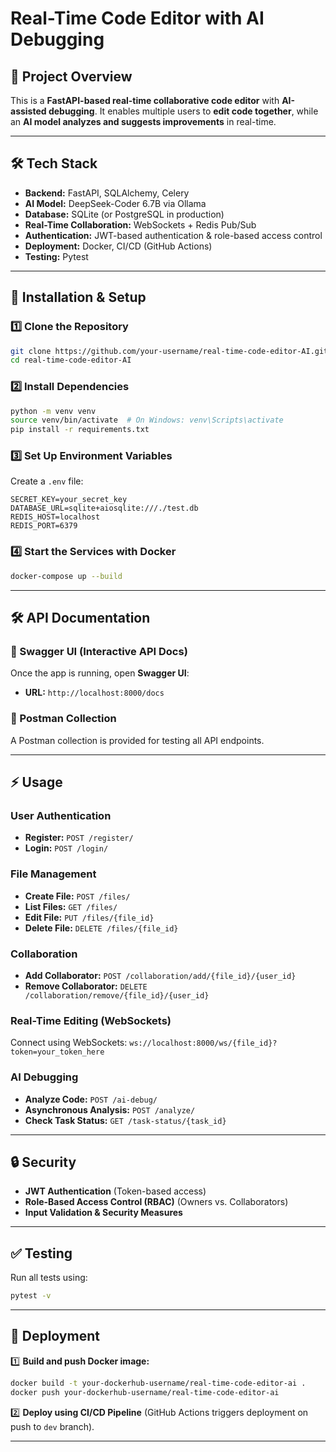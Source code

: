 # Real-Time Code Editor with AI Debugging

## 🚀 Project Overview
This is a **FastAPI-based real-time collaborative code editor** with **AI-assisted debugging**. It enables multiple users to **edit code together**, while an **AI model analyzes and suggests improvements** in real-time.

---

## 🛠️ Tech Stack
- **Backend:** FastAPI, SQLAlchemy, Celery
- **AI Model:** DeepSeek-Coder 6.7B via Ollama
- **Database:** SQLite (or PostgreSQL in production)
- **Real-Time Collaboration:** WebSockets + Redis Pub/Sub
- **Authentication:** JWT-based authentication & role-based access control
- **Deployment:** Docker, CI/CD (GitHub Actions)
- **Testing:** Pytest

---

## 🔧 Installation & Setup
### **1️⃣ Clone the Repository**
```bash
git clone https://github.com/your-username/real-time-code-editor-AI.git
cd real-time-code-editor-AI
```

### **2️⃣ Install Dependencies**
```bash
python -m venv venv
source venv/bin/activate  # On Windows: venv\Scripts\activate
pip install -r requirements.txt
```

### **3️⃣ Set Up Environment Variables**
Create a `.env` file:
```env
SECRET_KEY=your_secret_key
DATABASE_URL=sqlite+aiosqlite:///./test.db
REDIS_HOST=localhost
REDIS_PORT=6379
```

### **4️⃣ Start the Services with Docker**
```bash
docker-compose up --build
```

---

## 🛠️ API Documentation
### **🔹 Swagger UI (Interactive API Docs)**
Once the app is running, open **Swagger UI**:
- **URL:** `http://localhost:8000/docs`

### **🔹 Postman Collection**
A Postman collection is provided for testing all API endpoints.

---

## ⚡ Usage
### **User Authentication**
- **Register:** `POST /register/`
- **Login:** `POST /login/`

### **File Management**
- **Create File:** `POST /files/`
- **List Files:** `GET /files/`
- **Edit File:** `PUT /files/{file_id}`
- **Delete File:** `DELETE /files/{file_id}`

### **Collaboration**
- **Add Collaborator:** `POST /collaboration/add/{file_id}/{user_id}`
- **Remove Collaborator:** `DELETE /collaboration/remove/{file_id}/{user_id}`

### **Real-Time Editing (WebSockets)**
Connect using WebSockets:
```ws://localhost:8000/ws/{file_id}?token=your_token_here```

### **AI Debugging**
- **Analyze Code:** `POST /ai-debug/`
- **Asynchronous Analysis:** `POST /analyze/`
- **Check Task Status:** `GET /task-status/{task_id}`

---

## 🔒 Security
- **JWT Authentication** (Token-based access)
- **Role-Based Access Control (RBAC)** (Owners vs. Collaborators)
- **Input Validation & Security Measures**

---

## ✅ Testing
Run all tests using:
```bash
pytest -v
```

---

## 🚀 Deployment
1️⃣ **Build and push Docker image:**
```bash
docker build -t your-dockerhub-username/real-time-code-editor-ai .
docker push your-dockerhub-username/real-time-code-editor-ai
```

2️⃣ **Deploy using CI/CD Pipeline** (GitHub Actions triggers deployment on push to `dev` branch).

---